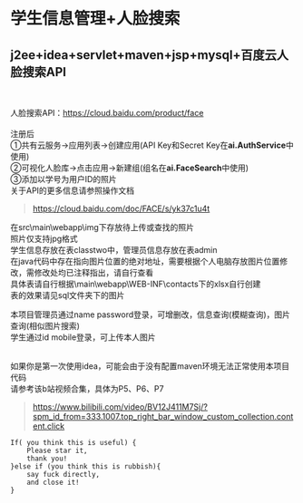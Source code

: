 # 学生信息管理+人脸搜索
<h2>j2ee+idea+servlet+maven+jsp+mysql+百度云人脸搜索API</h2><br>

人脸搜索API：https://cloud.baidu.com/product/face<br><br>
注册后  <br>
①共有云服务->应用列表->创建应用(API Key和Secret Key在<strong>ai.AuthService</strong>中使用)<br>
②可视化人脸库->点击应用->新建组(组名在<strong>ai.FaceSearch</strong>中使用)<br>
③添加以学号为用户ID的照片<br>
关于API的更多信息请参照操作文档
>https://cloud.baidu.com/doc/FACE/s/yk37c1u4t

在src\main\webapp\img下存放待上传或查找的照片<br>
照片仅支持jpg格式<br>
学生信息存放在表classtwo中，管理员信息存放在表admin<br>
在java代码中存在指向图片位置的绝对地址，需要根据个人电脑存放图片位置修改，需修改处均已注释指出，请自行查看<br>
具体表请自行根据\main\webapp\WEB-INF\contacts下的xlsx自行创建<br>
表的效果请见sql文件夹下的图片<br>

本项目管理员通过name password登录，可增删改，信息查询(模糊查询)，图片查询(相似图片搜索)<br>
学生通过id mobile登录，可上传本人图片<br>
<br>

如果你是第一次使用idea，可能会由于没有配置maven环境无法正常使用本项目代码<br>
请参考该b站视频合集，具体为P5、P6、P7
>https://www.bilibili.com/video/BV12J411M7Sj/?spm_id_from=333.1007.top_right_bar_window_custom_collection.content.click

    If( you think this is useful) {
        Please star it,
        thank you!
    }else if (you think this is rubbish){
        say fuck directly,
        and close it!
    }
